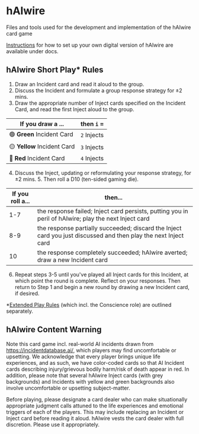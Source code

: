 # hAIwire
Files and tools used for the development and implementation of the hAIwire card game

[Instructions](./docs/DigitalVersionInstructions.md) for how to set up your own digital version of hAIwire are available under docs.

## hAIwire Short Play* Rules

1. Draw an Incident card and read it aloud to the group.
2. Discuss the Incident and formulate a group response strategy for ±2 mins.
3. Draw the appropriate number of Inject cards specified on the Incident Card, and read the first Inject aloud to the group.

|If you draw a ... |then `i` = |
|---|---|
|:green_circle: **Green** Incident Card |`2` Injects|
|:yellow_circle: **Yellow** Incident Card|`3` Injects|
|:red_circle: **Red** Incident Card|`4` Injects|

4. Discuss the Inject, updating or reformulating your response strategy, for ±2 mins. 5. Then roll a D10 (ten-sided gaming die).

|If you roll a... | then... |
|---|---|
|1-7|the response failed; Inject card persists, putting you in peril of hAIwire; play the next Inject card|
|8-9|the response partially succeeded; discard the Inject card you just discussed and then play the next Inject card|
|10|the response completely succeeded; hAIwire averted; draw a new Incident card|

6. Repeat steps 3-5 until you've played all Inject cards for this Incident, at which point the round is complete. Reflect on your responses. Then return to Step 1 and begin a new round by drawing a new Incident card, if desired. 

*[Extended Play Rules](./docs/PhysicalDeckInstructions.md) (which incl. the Conscience role) are outlined separately. 

## hAIwire Content Warning

Note this card game incl. real-world AI incidents drawn from https://incidentdatabase.ai/, which players may find uncomfortable or upsetting. We acknowledge that every player brings unique life experiences, and as such, we have color-coded cards so that AI Incident cards describing injury/grievous bodily harm/risk of death appear in red. In addition, please note that several hAIwire Inject cards (with grey backgrounds) and Incidents with yellow and green backgrounds also involve uncomfortable or upsetting subject-matter.

Before playing, please designate a card dealer who can make situationally appropriate judgment calls attuned to the life experiences and emotional triggers of each of the players. This may include replacing an Incident or Inject card before reading it aloud. hAIwire vests the card dealer with full discretion. Please use it appropriately.
